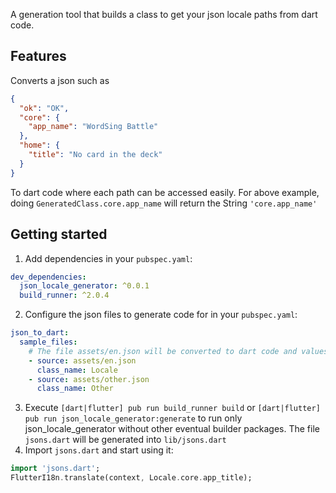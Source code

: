 <!-- 
This README describes the package. If you publish this package to pub.dev,
this README's contents appear on the landing page for your package.

For information about how to write a good package README, see the guide for
[writing package pages](https://dart.dev/guides/libraries/writing-package-pages). 

For general information about developing packages, see the Dart guide for
[creating packages](https://dart.dev/guides/libraries/create-library-packages)
and the Flutter guide for
[developing packages and plugins](https://flutter.dev/developing-packages). 
-->

A generation tool that builds a class to get your json locale paths from dart code.

## Features
Converts a json such as
```json
{
  "ok": "OK",
  "core": {
    "app_name": "WordSing Battle"
  },
  "home": {
    "title": "No card in the deck"
  }
}
```
To dart code where each path can be accessed easily.
For above example, doing `GeneratedClass.core.app_name` will return the String `'core.app_name'`

## Getting started

1. Add dependencies in your `pubspec.yaml`:
```yaml
dev_dependencies:
  json_locale_generator: ^0.0.1
  build_runner: ^2.0.4
```

2. Configure the json files to generate code for in your `pubspec.yaml`:
```yaml
json_to_dart:
  sample_files:
    # The file assets/en.json will be converted to dart code and values can be accessed via the Locale class
    - source: assets/en.json 
      class_name: Locale 
    - source: assets/other.json
      class_name: Other
```

3. Execute `[dart|flutter] pub run build_runner build` or `[dart|flutter] pub run json_locale_generator:generate`
to run only json_locale_generator without other eventual builder packages. The file `jsons.dart` will be generated into `lib/jsons.dart`
4. Import `jsons.dart` and start using it:
```dart
import 'jsons.dart';
FlutterI18n.translate(context, Locale.core.app_title);
```
